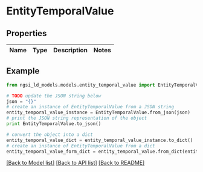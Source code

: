 # EntityTemporalValue


## Properties

Name | Type | Description | Notes
------------ | ------------- | ------------- | -------------

## Example

```python
from ngsi_ld_models.models.entity_temporal_value import EntityTemporalValue

# TODO update the JSON string below
json = "{}"
# create an instance of EntityTemporalValue from a JSON string
entity_temporal_value_instance = EntityTemporalValue.from_json(json)
# print the JSON string representation of the object
print EntityTemporalValue.to_json()

# convert the object into a dict
entity_temporal_value_dict = entity_temporal_value_instance.to_dict()
# create an instance of EntityTemporalValue from a dict
entity_temporal_value_form_dict = entity_temporal_value.from_dict(entity_temporal_value_dict)
```
[[Back to Model list]](../README.md#documentation-for-models) [[Back to API list]](../README.md#documentation-for-api-endpoints) [[Back to README]](../README.md)


